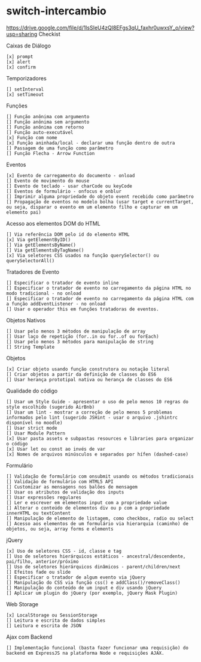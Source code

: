 # switch-intercambio
https://drive.google.com/file/d/1lsSIeU4zQl8EFgs3qU_faxhr0uwxsY_o/view?usp=sharing
Checkist

Caixas de Diálogo

    [x] prompt
    [x] alert
    [x] confirm

Temporizadores

    [] setInterval
    [x] setTimeout

Funções

    [] Função anônima com argumento
    [] Função anônima sem argumento
    [] Função anônima com retorno
    [] Função auto-executável
    [x] Função com nome
    [x] Função aninhada/local - declarar uma função dentro de outra
    [] Passagem de uma função como parâmetro
    [] Função Flecha - Arrow Function

Eventos

    [x] Evento de carregamento do documento - onload
    [] Evento de movimento do mouse
    [] Evento de teclado - usar charCode ou keyCode
    [] Eventos de formulário - onfocus e onblur
    [] Imprimir alguma propriedade do objeto event recebido como parâmetro
    [] Propagação de eventos no modelo bolha (usar target e currentTarget, ou seja, disparar o evento em um elemento filho e capturar em um elemento pai)

Acesso aos elementos DOM do HTML

    [] Via referência DOM pelo id do elemento HTML
    [x] Via getElementByID()
    [] Via getElementsByName()
    [] Via getElementsByTagName()
    [x] Via seletores CSS usados na função querySelector() ou querySelectorAll()

Tratadores de Evento

    [] Especificar o tratador de evento inline
    [] Especificar o tratador de evento no carregamento da página HTML no modo tradicional - no onload
    [] Especificar o tratador de evento no carregamento da página HTML com a função addEventListener - no onload
    [] Usar o operador this em funções tratadoras de eventos.

Objetos Nativos

    [] Usar pelo menos 3 métodos de manipulação de array
    [] Usar laço de repetição (for..in ou for..of ou forEach)
    [] Usar pelo menos 3 métodos para manipulação de string
    [] String Template

Objetos

    [x] Criar objeto usando função construtora ou notação literal
    [] Criar objetos a partir da definição de classes do ES6
    [] Usar herança prototipal nativa ou herança de classes do ES6

Qualidade do código

    [] Usar um Style Guide - apresentar o uso de pelo menos 10 regras do style escolhido (sugerido AirBnb)
    [] Usar um lint - mostrar a correção de pelo menos 5 problemas informados pelo lint (sugerido JSHint - usar o arquivo .jshintrc disponível no moodle)
    [] Usar strict mode
    [] Usar Module Pattern
    [x] Usar pasta assets e subpastas resources e libraries para organizar o código
    [x] Usar let ou const ao invés de var
    [x] Nomes de arquivos minúsculos e separados por hífen (dashed-case)

Formulário

    [] Validação de formulário com onsubmit usando os métodos tradicionais
    [] Validação de formulário com HTML5 API
    [] Customizar as mensagens nos balões de mensagem
    [] Usar os atributos de validação dos inputs
    [] Usar expressões regulares
    [] Ler e escrever em elementos input com a propriedade value
    [] Alterar o conteúdo de elementos div ou p com a propriedade innerHTML ou textContent
    [] Manipulação de elemento de listagem, como checkbox, radio ou select
    [] Acesso aos elementos de um formulário via hierarquia (caminho) de objetos, ou seja, array forms e elements

jQuery

    [x] Uso de seletores CSS - id, classe e tag
    [] Uso de seletores hierárquicos estáticos - ancestral/descendente, pai/filho, anterior/próximo
    [] Uso de seletores hierárquicos dinâmicos - parent/children/next
    [] Efeitos fade ou slide
    [] Especificar o tratador de algum evento via jQuery
    [] Manipulação do CSS via função css() e addClass()/removeClass()
    [] Manipulação do conteúdo de um input e div usando jQuery
    [] Aplicar um plugin do jQuery (por exemplo, jQuery Mask Plugin)

Web Storage

    [x] LocalStorage ou SessionStorage
    [] Leitura e escrita de dados simples
    [] Leitura e escrita de JSON

Ajax com Backend

    [] Implementação funcional (basta fazer funcionar uma requisição) do backend em ExpressJS na plataforma Node e requisições AJAX.

